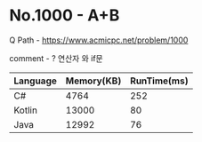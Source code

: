 # No.1000 - A+B
Q Path - https://www.acmicpc.net/problem/1000

comment - ? 연산자 와 if문

Language | Memory(KB) | RunTime(ms)
------------ | ------------- | ------
C# | 4764 | 252
Kotlin | 13000 | 80
Java | 12992 | 76 